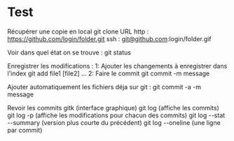 # Test
Récupérer une copie en local
  git clone URL
    http : https://github.com/login/folder.git
    ssh : git@github.com:login/folder.gif

Voir dans quel état on se trouve :
	git status

Enregistrer les modifications :
	1: Ajouter les changements à enregistrer dans l'index
		git add file1 [file2] ...
	2: Faire le commit
		git commit -m message

Ajouter automatiquement les fichiers déja sur git :
	git commit -a -m message

Revoir les commits
	gitk (interface graphique)
	git log (affiche les commits)
	git log -p (affiche les modifications pour chacun des commits)
	git log --stat --summary (version plus courte du précédent)
	git log --oneline (une ligne par commit)
